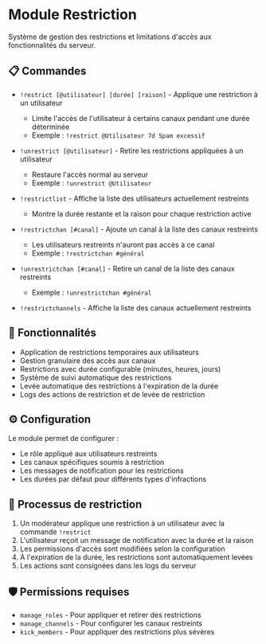# Module Restriction

Système de gestion des restrictions et limitations d'accès aux fonctionnalités du serveur.

## 📋 Commandes

- `!restrict [@utilisateur] [durée] [raison]` - Applique une restriction à un utilisateur
  - Limite l'accès de l'utilisateur à certains canaux pendant une durée déterminée
  - Exemple : `!restrict @Utilisateur 7d Spam excessif`

- `!unrestrict [@utilisateur]` - Retire les restrictions appliquées à un utilisateur
  - Restaure l'accès normal au serveur
  - Exemple : `!unrestrict @Utilisateur`

- `!restrictlist` - Affiche la liste des utilisateurs actuellement restreints
  - Montre la durée restante et la raison pour chaque restriction active

- `!restrictchan [#canal]` - Ajoute un canal à la liste des canaux restreints
  - Les utilisateurs restreints n'auront pas accès à ce canal
  - Exemple : `!restrictchan #général`

- `!unrestrictchan [#canal]` - Retire un canal de la liste des canaux restreints
  - Exemple : `!unrestrictchan #général`

- `!restrictchannels` - Affiche la liste des canaux actuellement restreints

## 🔧 Fonctionnalités

- Application de restrictions temporaires aux utilisateurs
- Gestion granulaire des accès aux canaux
- Restrictions avec durée configurable (minutes, heures, jours)
- Système de suivi automatique des restrictions
- Levée automatique des restrictions à l'expiration de la durée
- Logs des actions de restriction et de levée de restriction

## ⚙️ Configuration

Le module permet de configurer :
- Le rôle appliqué aux utilisateurs restreints
- Les canaux spécifiques soumis à restriction
- Les messages de notification pour les restrictions
- Les durées par défaut pour différents types d'infractions

## 🔄 Processus de restriction

1. Un modérateur applique une restriction à un utilisateur avec la commande `!restrict`
2. L'utilisateur reçoit un message de notification avec la durée et la raison
3. Les permissions d'accès sont modifiées selon la configuration
4. À l'expiration de la durée, les restrictions sont automatiquement levées
5. Les actions sont consignées dans les logs du serveur

## 🛡️ Permissions requises

- `manage_roles` - Pour appliquer et retirer des restrictions
- `manage_channels` - Pour configurer les canaux restreints
- `kick_members` - Pour appliquer des restrictions plus sévères 